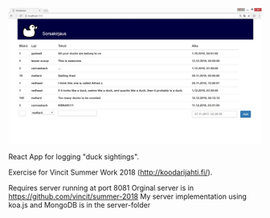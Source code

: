 ![alt text](https://raw.githubusercontent.com/puolimatkankrouvi/sorsakirjaus/master/example.jpg)

React App for logging "duck sightings".

Exercise for Vincit Summer Work 2018
 (http://koodarijahti.fi/).

 
Requires server running at port 8081
Orginal server is in https://github.com/vincit/summer-2018
My server implementation using koa.js and MongoDB is in the server-folder
